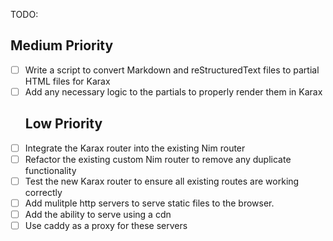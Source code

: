 TODO:
## Medium Priority
- [ ] Write a script to convert Markdown and reStructuredText files to partial HTML files for Karax
- [ ] Add any necessary logic to the partials to properly render them in Karax
  ## Low Priority
- [ ] Integrate the Karax router into the existing Nim router
- [ ] Refactor the existing custom Nim router to remove any duplicate functionality
- [ ] Test the new Karax router to ensure all existing routes are working correctly
- [ ] Add mulitple http servers to serve static files to the browser. 
- [ ] Add the ability to serve using a cdn
- [ ] Use caddy as a proxy for these servers
